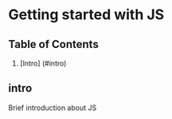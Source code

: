 # Getting started with JS
## Table of Contents
1. [Intro] (#intro)

## intro
   Brief introduction about JS
